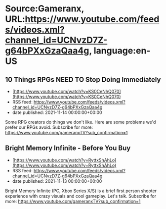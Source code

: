 # Source:Gameranx, URL:https://www.youtube.com/feeds/videos.xml?channel_id=UCNvzD7Z-g64bPXxGzaQaa4g, language:en-US

## 10 Things RPGs NEED TO Stop Doing Immediately
 - [https://www.youtube.com/watch?v=KS0CeNhQ070](https://www.youtube.com/watch?v=KS0CeNhQ070)
 - RSS feed: https://www.youtube.com/feeds/videos.xml?channel_id=UCNvzD7Z-g64bPXxGzaQaa4g
 - date published: 2021-11-14 00:00:00+00:00

Some RPG creators do things we don't like. Here are some problems we'd prefer our RPGs avoid.
Subscribe for more: https://www.youtube.com/gameranxTV?sub_confirmation=1

## Bright Memory Infinite - Before You Buy
 - [https://www.youtube.com/watch?v=RyttxShAhLo](https://www.youtube.com/watch?v=RyttxShAhLo)
 - RSS feed: https://www.youtube.com/feeds/videos.xml?channel_id=UCNvzD7Z-g64bPXxGzaQaa4g
 - date published: 2021-11-13 00:00:00+00:00

Bright Memory Infinite (PC, Xbox Series X/S) is a brief first person shooter experience with crazy visuals and cool gameplay. Let's talk.
Subscribe for more: https://www.youtube.com/gameranxTV?sub_confirmation=1

